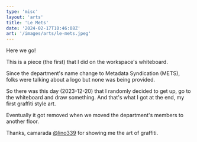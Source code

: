 ```yaml
---
type: 'misc'
layout: 'arts'
title: 'Le Mets'
date: '2024-02-17T10:46:08Z'
art: '/images/arts/le-mets.jpeg'
---
```


Here we go!

This is a piece (the first) that I did on the workspace's whiteboard.

Since the department's name change to Metadata Syndication (METS), folks were talking about a logo but none was being provided.

So there was this day (2023-12-20) that I randomly decided to get up, go to the whiteboard and draw something.
And that's what I got at the end, my first graffiti style art. 

Eventually it got removed when we moved the department's members to another floor.

Thanks, camarada [@lino339](https://www.twitch.tv/lino339) for showing me the art of graffiti.
